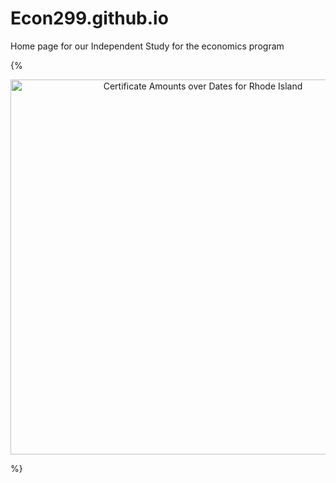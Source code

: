 # Econ299.github.io
Home page for our Independent Study for the economics program

{%<div>
    <a href="https://plot.ly/~pwalton/5/" target="_blank" title="Certificate Amounts over Dates for Rhode Island" style="display: block; text-align: center;"><img src="https://plot.ly/~pwalton/5.png" alt="Certificate Amounts over Dates for Rhode Island" style="max-width: 100%;width: 600px;"  width="600" onerror="this.onerror=null;this.src='https://plot.ly/404.png';" /></a>
    <script data-plotly="pwalton:5"  src="https://plot.ly/embed.js" async></script>
</div>%}
